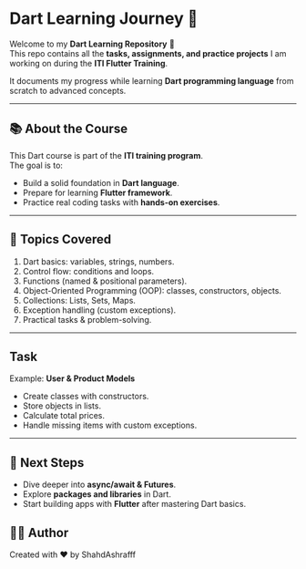 # Dart Learning Journey 🚀

Welcome to my **Dart Learning Repository** 🎉  
This repo contains all the **tasks, assignments, and practice projects** I am working on during the **ITI Flutter Training**.  

It documents my progress while learning **Dart programming language** from scratch to advanced concepts.

---

## 📚 About the Course
This Dart course is part of the **ITI training program**.  
The goal is to:
- Build a solid foundation in **Dart language**.
- Prepare for learning **Flutter framework**.
- Practice real coding tasks with **hands-on exercises**.

---

## 🎯 Topics Covered
1. Dart basics: variables, strings, numbers.  
2. Control flow: conditions and loops.  
3. Functions (named & positional parameters).  
4. Object-Oriented Programming (OOP): classes, constructors, objects.  
5. Collections: Lists, Sets, Maps.  
6. Exception handling (custom exceptions).  
7. Practical tasks & problem-solving.  

---

##  Task
Example: **User & Product Models**  
- Create classes with constructors.  
- Store objects in lists.  
- Calculate total prices.  
- Handle missing items with custom exceptions.  

---

## 🔮 Next Steps
- Dive deeper into **async/await & Futures**.  
- Explore **packages and libraries** in Dart.  
- Start building apps with **Flutter** after mastering Dart basics.  


## 👩‍💻 Author
Created with ❤️ by ShahdAshrafff

